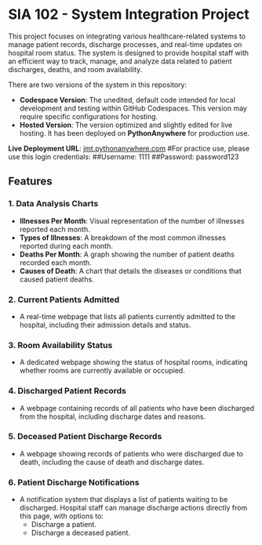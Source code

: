 # SIA 102 - System Integration Project

This project focuses on integrating various healthcare-related systems to manage patient records, discharge processes, and real-time updates on hospital room status. The system is designed to provide hospital staff with an efficient way to track, manage, and analyze data related to patient discharges, deaths, and room availability.

There are two versions of the system in this repository:
- **Codespace Version**: The unedited, default code intended for local development and testing within GitHub Codespaces. This version may require specific configurations for hosting.
- **Hosted Version**: The version optimized and slightly edited for live hosting. It has been deployed on **PythonAnywhere** for production use.

**Live Deployment URL**: [jmt.pythonanywhere.com](http://jmt.pythonanywhere.com)
#For practice use, please use this login credentials:
##Username: 1111
##Password: password123

## Features

### 1. **Data Analysis Charts**
   - **Illnesses Per Month**: Visual representation of the number of illnesses reported each month.
   - **Types of Illnesses**: A breakdown of the most common illnesses reported during each month.
   - **Deaths Per Month**: A graph showing the number of patient deaths recorded each month.
   - **Causes of Death**: A chart that details the diseases or conditions that caused patient deaths.

### 2. **Current Patients Admitted**
   - A real-time webpage that lists all patients currently admitted to the hospital, including their admission details and status.

### 3. **Room Availability Status**
   - A dedicated webpage showing the status of hospital rooms, indicating whether rooms are currently available or occupied.

### 4. **Discharged Patient Records**
   - A webpage containing records of all patients who have been discharged from the hospital, including discharge dates and reasons.

### 5. **Deceased Patient Discharge Records**
   - A webpage showing records of patients who were discharged due to death, including the cause of death and discharge dates.

### 6. **Patient Discharge Notifications**
   - A notification system that displays a list of patients waiting to be discharged. Hospital staff can manage discharge actions directly from this page, with options to:
     - Discharge a patient.
     - Discharge a deceased patient.
